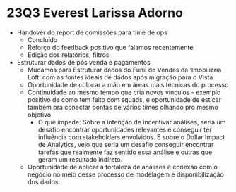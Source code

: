 # 23Q3 Everest Larissa Adorno
- Handover do report de comissões para time de ops
	- Concluído
	- Reforço do feedback positivo que falamos recentemente
	- Edição dos relatórios, filtros
- Estruturar dados de pós venda e pagamentos
	- Mudamos para Estruturar dados do Funil de Vendas da ‘Imobiliária Loft’ com as fontes ideais de dados após migração para o Vista
	- Oportunidade de colocar a mão em áreas mais técnicas do processo
	- Continuidade ao mesmo tempo que cria novos vínculos - exemplo positivo de como tem feito com squads, e oportunidade de esticar também pra conectar pontas de vários times olhando pro mesmo objetivo
		- O que impede: Sobre a intenção de incentivar análises, seria um desafio encontrar oportunidades relevantes e conseguir ter influência com stakeholders envolvidos. E sobre o Dollar Impact de Analytics, vejo que seria um desafio conseguir encontrar tarefas que realmente faz sentido essa análise e outras que geram um resultado indireto.
	- Oportunidade de aplicar a fortaleza de análises e conexão com o negócio no meio desse processo de modelagem e disponibilização dos dados